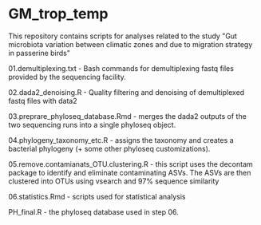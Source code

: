 # GM_trop_temp
This repository contains scripts for analyses related to the study "Gut microbiota variation between climatic zones and due to migration strategy in passerine birds"

01.demultiplexing.txt - Bash commands for demultiplexing fastq files provided by the sequencing facility.

02.dada2_denoising.R - Quality filtering and denoising of demultiplexed fastq files with data2 

03.preprare_phyloseq_database.Rmd - merges the dada2 outputs of the two sequencing runs into a single phyloseq object.

04.phylogeny_taxonomy_etc.R - assigns the taxonomy and creates a bacterial phylogeny (+ some other phyloseq customizations).

05.remove.contamianats_OTU.clustering.R - this script uses the decontam package to identify and eliminate contaminating ASVs. The ASVs are then clustered into OTUs using vsearch and 97% sequence similarity 

06.statistics.Rmd - scripts used for statistical analysis 

PH_final.R - the phyloseq database used in step 06.
